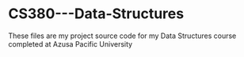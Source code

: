 # CS380---Data-Structures
These files are my project source code for my Data Structures course completed at Azusa Pacific University
